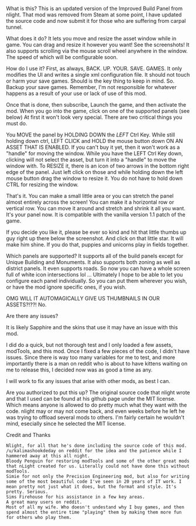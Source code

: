 What is this?
This is an updated version of the Improved Build Panel from nlight. That mod was removed from Steam at some point, I have updated the source code and now submit it for those who are suffering from carpal tunnel.

What does it do?
It lets you move and resize the asset window while in game. You can drag and resize it however you want! See the screenshots!
It also supports scrolling via the mouse scroll wheel anywhere in the window. The speed of which will be configurable soon.

How do I use it?
First, as always, BACK. UP. YOUR. SAVE. GAMES.
It only modifies the UI and writes a single xml configuration file. It should not touch or harm your save games. Should is the key thing to keep in mind. So. Backup your save games. Remember, I'm not responsible for whatever happens as a result of your use or lack of use of this mod.

Once that is done, then subscribe, Launch the game, and then activate the mod. When you go into the game, click on one of the supported panels (see below)
At first it won't look very special. There are two critical things you must do.

You MOVE the panel by HOLDING DOWN the *LEFT* Ctrl Key. While still holding down ctrl, LEFT CLICK and HOLD the mouse button down ON AN ASSET THAT IS ENABLED. If you can't buy it yet, then it won't work as a "handle" for moving the window. While you have the LEFT Ctrl Key down, clicking will not select the asset, but turn it into a "handle" to move the window with.
To RESIZE it, there is an icon of two arrows in the bottom right edge of the panel. Just left click on those and while holding down the left mouse button drag the window to resize it. You do not have to hold down CTRL for resizing the window. 


That's it. You can make a small little area or you can stretch the panel almost entirely across the screen! You can make it a horizontal row or vertical row. You can move it around and stretch and shrink it all you want. It's your panel now.
It is compatible with the vanilla version 1.1 patch of the game.

If you decide you like it, please be ever so kind and hit that little thumbs up guy right up there below the screenshot. And click on that little star. It will make him shine. If you do that, puppies and unicorns play in fields together.


Which panels are supported?
It supports all of the build panels except for Unique Building and Monuments. It also supports both zoning as well as district panels. It even supports roads. So now you can have a whole screen full of white icon intersections lol ... Ultimately I hope to be able to let you configure each panel individually. So you can put them wherever you wish, or have the mod ignore specific ones, if you wish.


OMG WILL IT AUTOMAGICALLY GIVE US THUMBNAILS IN OUR ASSETS?!??!
No.


Are there any issues?

It is likely Sapphire and the skins that use it may have an issue with this mod.

I did do a quick, but not thorough test and I only loaded a few assets, modTools, and this mod. Once I fixed a few pieces of the code, I didn't have issues. Since there is way too many
variables for me to test, and more importantly there is a man on reddit who is about to have kittens waiting on me to release this, I decided now was as good a time as any.

I will work to fix any issues that arise with other mods, as best I can.

Are you authorized to put this up?
The original source code that nlight wrote and that I used can be found at his github page under the MIT license. Which means anyone is allowed to do pretty much what they want with the code.
nlight may or may not come back, and even weeks before he left he was trying to offload several mods to others. I'm fairly certain he wouldn't mind, esecially since he selected the MIT license.

Credit and Thanks

    Nlight, for all that he's done including the source code of this mod.
    /u/kalimashookdeday on reddit for the idea and the patience while I hammered away at this all night.
    Bloody Penguin for restoring modTools and some of the other great mods that nLight created for us. Literally could not have done this without modTools.
    Simie for not only the Precision Engineering mod, but also for writing some of the most beautiful code I've seen in 20 years of IT work. I mean pretty not just what it does, but the format and style. It's pretty. Serious.
    Sims Firehouse for his assistance in a few key areas.
    A great many users on reddit.
    Most of all my wife. Who doesn't undestand why I buy games, and then spend almost the entire time "playing" them by making them more fun for others who play them. 
